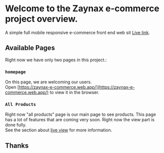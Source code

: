 #  Welcome to the Zaynax e-commerce project overview.


A simple full mobile responsive e-commerce front end web sit [Live link](https://zaynax-e-commerce.web.app/).

## Available Pages

Right now we have only two pages in this project.:

### `homepage`

On this page, we are welcoming our users.\
Open [https://zaynax-e-commerce.web.app/](https://zaynax-e-commerce.web.app/) to view it in the browser.


### `All Products`

Right now "all products" page is our main page to see products. This page has a lot of features that are coming very soon. Right now the view part is done fully.\
See the section about [live view](https://zaynax-e-commerce.web.app/all/products) for more information.

## Thanks